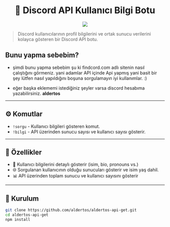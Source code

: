 <h1 align="center">💠 Discord API Kullanıcı Bilgi Botu</h1>

<p align="center">
  <img src="https://img.shields.io/badge/made%20by-aldertos-5865F2?style=for-the-badge&logo=discord&logoColor=white" />
</p>

> Discord kullanıcılarının profil bilgilerini ve ortak sunucu verilerini kolayca gösteren bir Discord API botu.


## Bunu yapma sebebim?

- şimdi bunu yapma sebebim şu ki findcord.com adlı sitenin nasıl çalıştığını görmeniz. yani adamlar API içinde Api yapmış yani basit bir şey lütfen nasıl yapıldığını boşuna sorgulamayın iyi kullanımlar. :)

- eğer başka eklememi istediğiniz şeyler varsa discord hesabıma yazabilirsiniz. **aldertos**

---

## ⚙️ Komutlar

- `!sorgu` - Kullanıcı bilgileri gösteren komut.
- `!bilgi` - API üzerinden sunucu sayısı ve kullanıcı sayısı gösterir.

---

## 📸 Özellikler

- 👤 Kullanıcı bilgilerini detaylı gösterir (isim, bio, pronouns vs.)
- 🌐 Sorgulanan kullanıcının olduğu sunucuları gösterir ve isim yaş dahil.
- 📊 API üzerinden toplam sunucu ve kullanıcı sayısını gösterir

---

## 🚀 Kurulum

```bash
git clone https://github.com/aldertos/aldertos-api-get.git
cd aldertos-api-get
npm install
